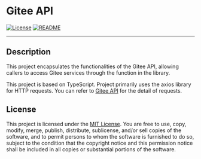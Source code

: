 # Gitee API

[![License](https://img.shields.io/badge/license-MIT-blue.svg)](LICENSE)
[![README](https://img.shields.io/badge/README-%E4%B8%AD%E6%96%87-blue)](README_zh)

---

## Description

This project encapsulates the functionalities of the Gitee API, allowing callers to access Gitee services through the function in the library.

This project is based on TypeScript. Project primarily uses the axios library for HTTP requests. You can refer to [Gitee API](https://gitee.com/api/v5/swagger) for the detail of requests.

[//]: # (## Installation)

[//]: # ()
[//]: # (Run the following code to add the package to your project.)

[//]: # ()
[//]: # (```shell)

[//]: # (npm install gitee-api)

[//]: # (```)

[//]: # ()
[//]: # (## Usage)

[//]: # ()
[//]: # (TODO)

[//]: # ()
[//]: # (## Contributing)

[//]: # ()
[//]: # (Contributions are welcome! Please follow the guidelines in [CONTRIBUTING.md]&#40;CONTRIBUTING.md&#41;.)

## License

This project is licensed under the [MIT License](LICENSE). You are free to use, copy, modify, merge, publish, distribute, sublicense, and/or sell copies of the software, and to permit persons to whom the software is furnished to do so, subject to the condition that the copyright notice and this permission notice shall be included in all copies or substantial portions of the software.